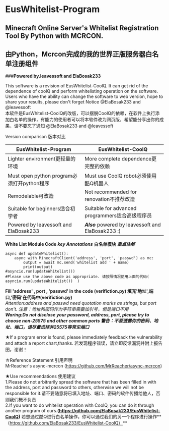 # EusWhitelist-Program  
## Minecraft Online Server's Whitelist Registration Tool By Python with MCRCON.   
## 由Python，Mcrcon完成的我的世界正版服务器白名单注册组件  
###**Powered by.leavessoft and ElaBosak233**

This software is a revision of EusWhitelist-CoolQ. It can get rid of the dependence of coolQ and perform whitelisting operation on the software. Users who have the ability can change the software to web version, hope to share your results, please don't forget Notice @ElaBosak233 and @leavessoft  
本软件是EusWhitelist-CoolQ的改版，可以摆脱CoolQ的依赖，在软件上执行添加白名单的操作，有能力的使用者可以将本软件改为网页版，希望能分享出你的成果，请不要忘了通知 @ElaBosak233 and @leavessoft  

Version comparison 版本对比  

EusWhitelist-Program|EusWhitelist-CoolQ
 --- | ---
Lighter environment更轻量的环境|More complete dependence更完整的依赖
Must open python program必须打开python程序|Must use CoolQ robot必须使用酷Q机器人
Remodelable可改造|Not recommended for renovation不推荐改造
Suitable for beginners适合初学者|Suitable for advanced programmers适合高级程序员
Powered by leavessoft and ElaBosak233|***Also*** powered by leavessoft and ElaBosak233 :)


**White List Module Code** ***key Annotations*** **白名单模块** ***重点注解***  
```
async def updateWhitelist():
    async with MinecraftClient('address', 'port', 'passwd') as mc:
        output = await mc.send('whitelist add ' + name)
        print(output)
#asyncio.run(updateWhitelist())
#Please use the above code as appropriate. 请按照情况使用上面的代码( asyncio.run(updateWhitelist())  )
```
**Fill 'address' , port , 'passwd' in the code (verifiction.py) 填充'地址',端口,'密码'在代码中(verifiction.py)**  
*Attention:address and passwd need quotation marks as strings, but port don't. 注意：地址和密码作为字符串需要加引号，但是端口不用*  
***Waring:Do not disclose your password, address, port, please try to choose non-25575 and other common ports 警告：不要透露你的密码、地址、端口，请尽量选择非25575等常见端口***  

★If a program error is found, please immediately feedback the vulnerability and attach a report chart,thanks. 若发现程序错误，请立即反馈漏洞并附上报告图，谢谢！  

☆Reference Statement 引用声明  
MrReacher's async-mcrcon (https://github.com/MrReacher/async-mcrcon)  

★Use recommendations 使用建议  
1.Please do not arbitrarily spread the software that has been filled in with the address, port and password to others, otherwise we will not be responsible for it.请不要随意将已填入地址、端口、密码的软件传播给他人，否则我们概不负责  
2.If you want to do whitelist operation with CoolQ, you can do it through another program of ours.**(https://github.com/ElaBosak233/EusWhitelist-CoolQ)**  若想通过酷Q进行白名单操作，你可以通过我们的另一个程序进行操作**（https://github.com/ElaBosak233/EusWhitelist-CoolQ）**

